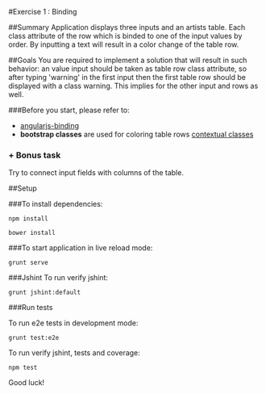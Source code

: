 #Exercise 1 : Binding

##Summary
Application displays three inputs and an artists table. Each class attribute of the row which is binded to one of the input values by order. By inputting a text will result in a color change of the table row.

##Goals
You are required to implement a solution that will result in such behavior:
an value input should be taken as table row class attribute, so after typing 'warning' in the first input then the first table row should be displayed with a
 class warning. This implies for the other input and rows as well.

###Before you start, please refer to:
* [angularjs-binding](https://egghead.io/lessons/angularjs-binding)
* **bootstrap classes** are used for coloring table rows [contextual classes](http://getbootstrap.com/css/#tables)

### + Bonus task
Try to connect input fields with columns of the table.

##Setup
 
###To install dependencies: 

```
npm install
```

```
bower install
```


###To start application in live reload mode:

    grunt serve
    
###Jshint
To run verify jshint:
    
    grunt jshint:default

###Run tests

To run e2e tests in development mode:

    grunt test:e2e

To run verify jshint, tests and coverage:

    npm test

Good luck!
